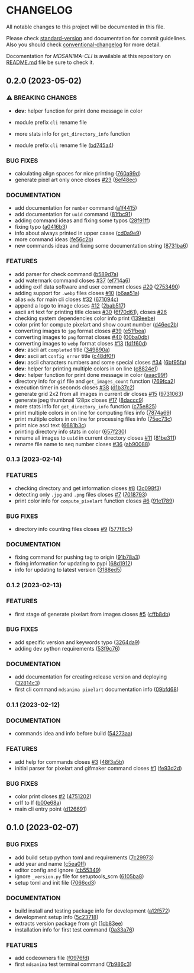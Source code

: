 # CHANGELOG

All notable changes to this project will be documented in this file.

Please check [standard-version](https://github.com/conventional-changelog/standard-version)
and documentation for commit guidelines. Also you should check
[conventional-changelog](https://github.com/mdsanima/conventional-changelog) for more detail.

Docomentation for _MDSANIMA-CLI_ is available at this repository on [README.md](README.md)
file be sure to check it.

## 0.2.0 (2023-05-02)

### ⚠ BREAKING CHANGES

- **dev:** helper function for print done message in color
- module prefix `cli` rename file
- more stats info for `get_directory_info` function

- module prefix `cli` rename file ([bd745a4](https://github.com/mdsanima-lab/mdsanima-cli/commit/bd745a444d2b481712840951c0ea93133e4555e8))

### BUG FIXES

- calculating align spaces for nice printing ([760a99d](https://github.com/mdsanima-lab/mdsanima-cli/commit/760a99dfa6344260afe71ca2c1d9c4bd66e6aac1))
- generate pixel art only once closes [#23](https://github.com/mdsanima-lab/mdsanima-cli/issues/23) ([6ef48ec](https://github.com/mdsanima-lab/mdsanima-cli/commit/6ef48ec08424464c91252b4ae0c76d62ff40d7d1))

### DOCUMENTATION

- add documentation for `number` command ([a1f4415](https://github.com/mdsanima-lab/mdsanima-cli/commit/a1f4415e305d175fc3696c2834b6415210d605e9))
- add documentation for `uuid` command ([81fbc91](https://github.com/mdsanima-lab/mdsanima-cli/commit/81fbc91dfac9c533b413829e6634981bde60a229))
- adding command ideas and fixing some typos ([28f91ff](https://github.com/mdsanima-lab/mdsanima-cli/commit/28f91ffbcdc0c7c43f6582c7dee2c8674c10501e))
- fixing typo ([a0416b3](https://github.com/mdsanima-lab/mdsanima-cli/commit/a0416b3a7893421e277c56d16d9e740aeca3cf01))
- info about always printed in upper caase ([cd0a9e9](https://github.com/mdsanima-lab/mdsanima-cli/commit/cd0a9e9556906237f4c9b27726f2d46be4e2b3f4))
- more command ideas ([fe56c2b](https://github.com/mdsanima-lab/mdsanima-cli/commit/fe56c2b52dd56939548ca11fca218903e2335545))
- new commands ideas and fixing some documentation string ([8731ba6](https://github.com/mdsanima-lab/mdsanima-cli/commit/8731ba6a29bec11c0189a606a50fa3398fc7fef6))

### FEATURES

- add parser for check command ([b589d7a](https://github.com/mdsanima-lab/mdsanima-cli/commit/b589d7a8c55c85bd7f6299726ca87445139b7c80))
- add watermark command closes [#37](https://github.com/mdsanima-lab/mdsanima-cli/issues/37) ([ef714a6](https://github.com/mdsanima-lab/mdsanima-cli/commit/ef714a61174b1d0a61d55387152d623af6d3bb75))
- adding exif data software and user comment closes [#20](https://github.com/mdsanima-lab/mdsanima-cli/issues/20) ([2753490](https://github.com/mdsanima-lab/mdsanima-cli/commit/2753490779740eebe88a2eb04f2dd357b7297208))
- adding support for `.webp` files closes [#10](https://github.com/mdsanima-lab/mdsanima-cli/issues/10) ([b6aa51a](https://github.com/mdsanima-lab/mdsanima-cli/commit/b6aa51aeb50c74700ff2970556a658e905da7f41))
- alias `mds` for main cli closes [#32](https://github.com/mdsanima-lab/mdsanima-cli/issues/32) ([671094c](https://github.com/mdsanima-lab/mdsanima-cli/commit/671094c87529ebf289d1fb5be1ebabd5e3d005e3))
- append a logo to image closes [#12](https://github.com/mdsanima-lab/mdsanima-cli/issues/12) ([2bab517](https://github.com/mdsanima-lab/mdsanima-cli/commit/2bab5178ab60a8d607a6ac0ec05f5ca39f7c8549))
- ascii art text for printing title closes [#30](https://github.com/mdsanima-lab/mdsanima-cli/issues/30) ([6f70d61](https://github.com/mdsanima-lab/mdsanima-cli/commit/6f70d61c147489acb9a9a52936dce2bc38bddc8c)), closes [#26](https://github.com/mdsanima-lab/mdsanima-cli/issues/26)
- checking system dependencies color info print ([139eebe](https://github.com/mdsanima-lab/mdsanima-cli/commit/139eebeec1aaf23f19270e8842d98c9aa9f0dc7a))
- color print for compute pixelart and show count number ([d46ec2b](https://github.com/mdsanima-lab/mdsanima-cli/commit/d46ec2b9854e4dba89b6573987e08fb6a40b3e6a))
- converting images to `jpg` format closes [#39](https://github.com/mdsanima-lab/mdsanima-cli/issues/39) ([e51fbea](https://github.com/mdsanima-lab/mdsanima-cli/commit/e51fbeaa3f904e277b4b3106ac93f8d959fa1832))
- converting images to `png` format closes [#40](https://github.com/mdsanima-lab/mdsanima-cli/issues/40) ([00ba0db](https://github.com/mdsanima-lab/mdsanima-cli/commit/00ba0dbd3403580bffbdfb6bbdc63e10c7ee85b4))
- converting images to `webp` format closes [#13](https://github.com/mdsanima-lab/mdsanima-cli/issues/13) ([fd1f60d](https://github.com/mdsanima-lab/mdsanima-cli/commit/fd1f60d94ec58940cda3c454d1efa874bfb6229b))
- **dev:** ascii art `completed` title ([349890a](https://github.com/mdsanima-lab/mdsanima-cli/commit/349890a1cb92d2305e62c81a2c62fe45089bde2a))
- **dev:** ascii art `config error` title ([c48df0f](https://github.com/mdsanima-lab/mdsanima-cli/commit/c48df0f02713764ae71e3495abfcd6ca3bd68c1e))
- **dev:** ascii characters numbers and some special closes [#34](https://github.com/mdsanima-lab/mdsanima-cli/issues/34) ([6bf95fa](https://github.com/mdsanima-lab/mdsanima-cli/commit/6bf95fa321544c5c9c1a4b5e77803a51d54b37bb))
- **dev:** helper for printing multiple colors in on line ([c8824e1](https://github.com/mdsanima-lab/mdsanima-cli/commit/c8824e143c7384eedeffaa24d2363985ac33b3a1))
- **dev:** helper function for print done message in color ([aaac99f](https://github.com/mdsanima-lab/mdsanima-cli/commit/aaac99f54deb65632d4f360842b0cc66bea407e4))
- directory info for `gif` file and `get_images_count` function ([769fca2](https://github.com/mdsanima-lab/mdsanima-cli/commit/769fca21214cd66fa8fcc73f71b3e6114a2333d8))
- execution timer in seconds closes [#38](https://github.com/mdsanima-lab/mdsanima-cli/issues/38) ([d1b37c2](https://github.com/mdsanima-lab/mdsanima-cli/commit/d1b37c2cbc3c5c001be43b503a9b2f3f7126e766))
- generate grid 2x2 from all images in current dir closes [#15](https://github.com/mdsanima-lab/mdsanima-cli/issues/15) ([9731063](https://github.com/mdsanima-lab/mdsanima-cli/commit/9731063c3068d56333a37b78b373c0776e1eb6dd))
- generate jpeg thumbnail 128px closes [#17](https://github.com/mdsanima-lab/mdsanima-cli/issues/17) ([8daccc9](https://github.com/mdsanima-lab/mdsanima-cli/commit/8daccc9dfbed5b2d0f01805b1a1c336fda43c832))
- more stats info for `get_directory_info` function ([c75e825](https://github.com/mdsanima-lab/mdsanima-cli/commit/c75e8254c2b3d3cb100cba15823abb3325496a42))
- print multiple colors in on line for computing files info ([7874a69](https://github.com/mdsanima-lab/mdsanima-cli/commit/7874a69b81a647deab2ad296146e9f4c867b978a))
- print multiple colors in on line for processing files info ([75ec73c](https://github.com/mdsanima-lab/mdsanima-cli/commit/75ec73c0a5e8c9f7061c3e65988de8bd90542f37))
- print nice asci text ([6681b3c](https://github.com/mdsanima-lab/mdsanima-cli/commit/6681b3c5833a25773a35727649f2bbd7c434634b))
- printing directory info stats in color ([657f230](https://github.com/mdsanima-lab/mdsanima-cli/commit/657f230cd2c3641885dd39e2e1cda10b05f180f8))
- rename all images to `uuid` in current directory closes [#11](https://github.com/mdsanima-lab/mdsanima-cli/issues/11) ([81be311](https://github.com/mdsanima-lab/mdsanima-cli/commit/81be31170e6b211bd88da287440ae2872a437b40))
- rename file name to seq number closes [#36](https://github.com/mdsanima-lab/mdsanima-cli/issues/36) ([ab90088](https://github.com/mdsanima-lab/mdsanima-cli/commit/ab90088cc84b56bec932abd1923c57f00d81eef5))

### 0.1.3 (2023-02-14)

### FEATURES

- checking directory and get information closes [#8](https://github.com/mdsanima-lab/mdsanima-cli/issues/8) ([3c098f3](https://github.com/mdsanima-lab/mdsanima-cli/commit/3c098f3f2c6447c286842c30c0127010c1b86189))
- detecting only `.jpg` and `.png` files closes [#7](https://github.com/mdsanima-lab/mdsanima-cli/issues/7) ([7018793](https://github.com/mdsanima-lab/mdsanima-cli/commit/7018793b3c2eecff09eafe49293dab5af2a05e83))
- print color info for `compute_pixelart` function closes [#6](https://github.com/mdsanima-lab/mdsanima-cli/issues/6) ([91e1789](https://github.com/mdsanima-lab/mdsanima-cli/commit/91e1789a65c67a401b014531fee16292ffeab624))

### BUG FIXES

- directory info counting files closes [#9](https://github.com/mdsanima-lab/mdsanima-cli/issues/9) ([577f8c5](https://github.com/mdsanima-lab/mdsanima-cli/commit/577f8c56512f38230b84deb2078c316f7a870a1a))

### DOCUMENTATION

- fixing command for pushing tag to origin ([91b78a3](https://github.com/mdsanima-lab/mdsanima-cli/commit/91b78a3cd705820b6913321e1351b6ce47d82455))
- fixing information for updating to pypi ([68d1912](https://github.com/mdsanima-lab/mdsanima-cli/commit/68d1912a26cc93d22cd0804bcdd80f70d9d86d16))
- info for updating to latest version ([3188ed5](https://github.com/mdsanima-lab/mdsanima-cli/commit/3188ed599592af16143a31f4c0d3f7f51778b866))

### 0.1.2 (2023-02-13)

### FEATURES

- first stage of generate pixelart from images closes [#5](https://github.com/mdsanima-lab/mdsanima-cli/issues/5) ([cffb8db](https://github.com/mdsanima-lab/mdsanima-cli/commit/cffb8db05771742e301963d1578ef332a66f0c11))

### BUG FIXES

- add specific version and keywords typo ([3264da9](https://github.com/mdsanima-lab/mdsanima-cli/commit/3264da983027df9b1c568130d0def5b309113a52))
- adding dev python requirements ([53f9c76](https://github.com/mdsanima-lab/mdsanima-cli/commit/53f9c7636e703157e08250c3fb280f88243ce94f))

### DOCUMENTATION

- add documentation for creating release version and deploying ([32814c3](https://github.com/mdsanima-lab/mdsanima-cli/commit/32814c3cd477643a1f9f60eac561ca0f70ad5ff1))
- first cli command `mdsanima pixelart` documentation info ([09bfd68](https://github.com/mdsanima-lab/mdsanima-cli/commit/09bfd683e259cf7eaa3b97f5c93eb209bd23f46e))

### 0.1.1 (2023-02-12)

### DOCUMENTATION

- commands idea and info before build ([54273aa](https://github.com/mdsanima-lab/mdsanima-cli/commit/54273aac2f67dba808f76d1b3a283bb3dc05bb64))

### FEATURES

- add help for commands closes [#3](https://github.com/mdsanima-lab/mdsanima-cli/issues/3) ([48f3a5b](https://github.com/mdsanima-lab/mdsanima-cli/commit/48f3a5beff1a785e5690b07a01ede87c8dd479af))
- initial parser for pixelart and gifmaker command closes [#1](https://github.com/mdsanima-lab/mdsanima-cli/issues/1) ([fe93d2d](https://github.com/mdsanima-lab/mdsanima-cli/commit/fe93d2d0b926517cd37821f87a189372e3a834d7))

### BUG FIXES

- color print closes [#2](https://github.com/mdsanima-lab/mdsanima-cli/issues/2) ([4751202](https://github.com/mdsanima-lab/mdsanima-cli/commit/47512022c47756d026c58d11c4847b9e1d51a9d1))
- crlf to lf ([b00e68a](https://github.com/mdsanima-lab/mdsanima-cli/commit/b00e68a1552e947196171ab2e0ad1838727b9134))
- main cli entry point ([d126691](https://github.com/mdsanima-lab/mdsanima-cli/commit/d1266918e5ccb3afe7ce83a35339feca6a722bf5))

## 0.1.0 (2023-02-07)

### BUG FIXES

- add build setup python toml and requirements ([7c29973](https://github.com/mdsanima-lab/mdsanima-cli/commit/7c299738195db54de58016dd3d87b94a16ee901e))
- add year and name ([c5ea0ff](https://github.com/mdsanima-lab/mdsanima-cli/commit/c5ea0ff02f6fea87be7d943df2bad071f3ad4ef7))
- editor config and ignore ([cb55349](https://github.com/mdsanima-lab/mdsanima-cli/commit/cb553492375143bb8394ef4ecef2b91953f90448))
- ignore `_version.py` file for setuptools_scm ([6105ba8](https://github.com/mdsanima-lab/mdsanima-cli/commit/6105ba88dfd2e83994705ccc9a93d70753671762))
- setup toml and init file ([7066cd3](https://github.com/mdsanima-lab/mdsanima-cli/commit/7066cd397d9719fa9ef86a772803319cbcfbddf8))

### DOCUMENTATION

- build install and testing package info for development ([a12f572](https://github.com/mdsanima-lab/mdsanima-cli/commit/a12f57281f98ff16768e0c62d7bafca57b1e49c6))
- development setup info ([5c23718](https://github.com/mdsanima-lab/mdsanima-cli/commit/5c2371801c5b571c4f85bcd2dbaa9e72402b3f8a))
- extracts version package from git ([1cb83ee](https://github.com/mdsanima-lab/mdsanima-cli/commit/1cb83ee1626d99f6b07935b84adbccbe9463ff12))
- installation info for first test command ([0a33a76](https://github.com/mdsanima-lab/mdsanima-cli/commit/0a33a76ad6fdbc1ad990b982359435f7cbfce266))

### FEATURES

- add codeowners file ([f0976fd](https://github.com/mdsanima-lab/mdsanima-cli/commit/f0976fd8bdbd9e5efb1d0c97a7619f822c6fb062))
- first `mdsanima` test terminal command ([7b986c3](https://github.com/mdsanima-lab/mdsanima-cli/commit/7b986c3d438e2f2732668926fb46fe6fd98c003f))

